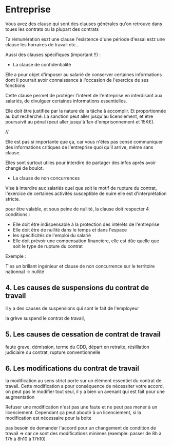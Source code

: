 
# Entreprise

Vous avez des clause qui sont des clauses générales qu'on retrouve dans toues les contrats ou la plupart des contrats

Ta rémunération eszt une clause
l'existence d'une période d'essai estz une clause
les horraires de travail etc...

Aussi des clauses spécifiques (important !!) :
* La clause de confidentialité

Elle a pour objet d'imposer au salarié de conserver certaines informations dont il pourrait avoir connaissance à l'occasion de l'exercice de ses fonctions

Cette clause permet de protéger l'intéret de l'entreprise en interdisant aux salariés, de divulguer certaines informations essentielles.

Elle doit être justifiée par la nature de la tâche à accomplir. Et proportionnée au but recherché. La sanction peut aller jusqu'au licensiement, et être poursuivit au pénal (peut aller jusqu'à 1an d'emprisonnement et 15K€).

//

Elle est pas si importante que ça, car vous n'êtes pas censé communiquer des informations critiques de l'entreprise quoi qu'il arrive, même sans clause.

Elles sont surtout utiles pour interdire de partager des infos après avoir changé de boulot.

* La clause de non concurrences

Vise à interdire aux salariés quel que soit le motif de rupture du contrat, l'exercice de certaines activités susceptible de nuire
elle est d'interprétation stricte.

pour être valable, et sous peine de nullité, la clause doit respecter 4 conditions :

* Elle doit être indispensable à la protection des intérêts de l'entreprise
* Elle doit être de nullité dans le temps et dans l'espace
* les spécificités de l'emploi du salarié
* Elle doit prévoir une compensation financière, elle est dûe quelle que soit le type de rupture du contrat

Exemple : 

T'es un brillant ingénieur et clause de non concurrence sur le territoire nationnal -> nullité

## 4. Les causes de suspensions du contrat de travail

Il y a des causes de suspensions qui sont le fait de l'employeur

la grève suspend le contrat de travail, 

## 5. Les causes de cessation de contrat de travail

faute grave, démission, terme du CDD, départ en retraite, résilliation judiciaire du contrat, rupture conventionnelle

## 6. Les modifications du contrat de travail

la modification au sens strict porte sur un élément essentiel du contrat de travail. Cette modification a pour conséquence de nécessiter votre accord, on peut pas le modifier tout seul, il y a bien un avenant qui est fait pour une augmentation

Refuser une modification n'est pas une faute et ne peut pas mener à un licenciement. Cependant ça peut aboutir à un licenciement, si la modification est nécessaire pour la boite

pas besoin de demander l'accord pour un changement de condition de travail
=> car ce sont des modifications minimes (exemple: passer de 8h à 17h à 8h10 à 17h10)
















